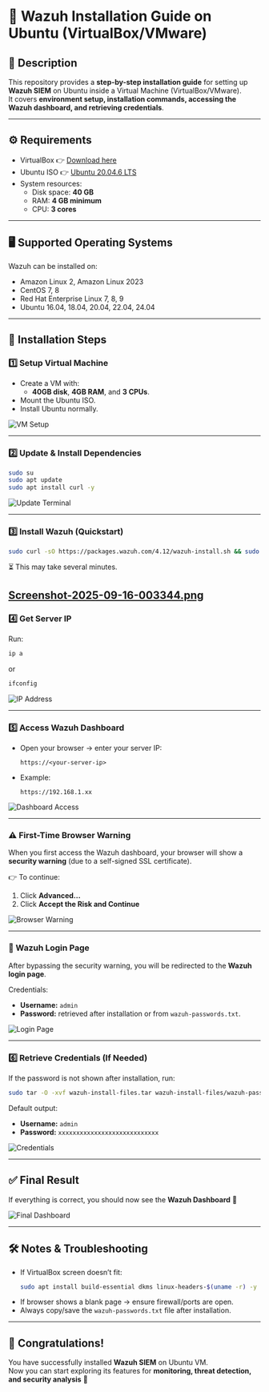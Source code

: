 # 🚀 Wazuh Installation Guide on Ubuntu (VirtualBox/VMware)

## 📌 Description
This repository provides a **step-by-step installation guide** for setting up **Wazuh SIEM** on Ubuntu inside a Virtual Machine (VirtualBox/VMware).  
It covers **environment setup, installation commands, accessing the Wazuh dashboard, and retrieving credentials**.  

---

## ⚙️ Requirements
- VirtualBox 👉 [Download here](https://www.virtualbox.org/)  
- Ubuntu ISO 👉 [Ubuntu 20.04.6 LTS](https://releases.ubuntu.com/20.04/ubuntu-20.04.6-desktop-amd64.iso)  
- System resources:
  - Disk space: **40 GB**
  - RAM: **4 GB minimum**
  - CPU: **3 cores**

---

## 🖥️ Supported Operating Systems
Wazuh can be installed on:  
- Amazon Linux 2, Amazon Linux 2023  
- CentOS 7, 8  
- Red Hat Enterprise Linux 7, 8, 9  
- Ubuntu 16.04, 18.04, 20.04, 22.04, 24.04  

---

## 🚀 Installation Steps

### 1️⃣ Setup Virtual Machine
- Create a VM with:
  - **40GB disk**, **4GB RAM**, and **3 CPUs**.  
- Mount the Ubuntu ISO.  
- Install Ubuntu normally.  

![VM Setup](https://i.postimg.cc/hGbvJbmy/Screenshot-2025-09-16-032928.png)

---

### 2️⃣ Update & Install Dependencies
```bash
sudo su
sudo apt update
sudo apt install curl -y
```

![Update Terminal](https://i.postimg.cc/cCQ0jdcD/Virtual-Box-SIEM-Machine-16-09-2025-03-35-09.png)

---

### 3️⃣ Install Wazuh (Quickstart)
```bash
sudo curl -sO https://packages.wazuh.com/4.12/wazuh-install.sh && sudo bash ./wazuh-install.sh -a
```

⏳ This may take several minutes.   

[Screenshot-2025-09-16-003344.png](https://postimg.cc/YjqZ37DL)
---
### 4️⃣ Get Server IP
Run:
```bash
ip a
```
or
```bash
ifconfig
``` 

![IP Address](https://i.postimg.cc/JhDwv1rb/Virtual-Box-SIEM-Machine-16-09-2025-02-31-51.png)

---

### 5️⃣ Access Wazuh Dashboard
- Open your browser → enter your server IP:
  ```
  https://<your-server-ip>
  ```
- Example:  
  ```
  https://192.168.1.xx
  ```

![Dashboard Access](https://i.postimg.cc/3rZqLyXs/Virtual-Box-SIEM-Machine-16-09-2025-02-29-43.png)

---

### ⚠️ First-Time Browser Warning
When you first access the Wazuh dashboard, your browser will show a **security warning** (due to a self-signed SSL certificate).  

👉 To continue:  
1. Click **Advanced...**  
2. Click **Accept the Risk and Continue**  

![Browser Warning](https://i.postimg.cc/02bLbkSh/Virtual-Box-SIEM-Machine-16-09-2025-02-30-05.png)

---

### 🔑 Wazuh Login Page
After bypassing the security warning, you will be redirected to the **Wazuh login page**.  

Credentials:  
- **Username:** `admin`  
- **Password:** retrieved after installation or from `wazuh-passwords.txt`.  
 
![Login Page](https://i.postimg.cc/KzshHRLr/Virtual-Box-SIEM-Machine-16-09-2025-00-34-43.png)

---

### 6️⃣ Retrieve Credentials (If Needed)
If the password is not shown after installation, run:
```bash
sudo tar -O -xvf wazuh-install-files.tar wazuh-install-files/wazuh-passwords.txt
```

Default output:  
- **Username:** `admin`  
- **Password:** `xxxxxxxxxxxxxxxxxxxxxxxxxxxx`

![Credentials](https://i.postimg.cc/PfYPwHkV/Virtual-Box-SIEM-Machine-16-09-2025-02-31-31.png)

---

## ✅ Final Result
If everything is correct, you should now see the **Wazuh Dashboard** 🎉  

![Final Dashboard](https://i.postimg.cc/dVfmHFSP/Virtual-Box-SIEM-Machine-16-09-2025-00-36-47.png)

---

## 🛠️ Notes & Troubleshooting
- If VirtualBox screen doesn’t fit:  
  ```bash
  sudo apt install build-essential dkms linux-headers-$(uname -r) -y
  ```
- If browser shows a blank page → ensure firewall/ports are open.  
- Always copy/save the `wazuh-passwords.txt` file after installation.  

---

## 🎯 Congratulations!
You have successfully installed **Wazuh SIEM** on Ubuntu VM.  
Now you can start exploring its features for **monitoring, threat detection, and security analysis** 🚀  
